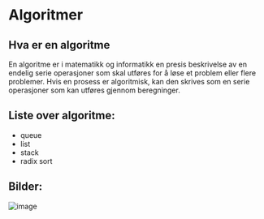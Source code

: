 # Algoritmer

## Hva er en algoritme

En algoritme er i matematikk og informatikk en presis beskrivelse av en endelig serie operasjoner som skal utføres for å løse et problem eller flere problemer. Hvis en prosess er algoritmisk, kan den skrives som en serie operasjoner som kan utføres gjennom beregninger.

## Liste over algoritme:
- queue
- list
- stack
- radix sort

## Bilder:

![image](https://user-images.githubusercontent.com/36879451/151720795-18c6d95d-2f07-4605-b82b-01b5caa7441d.png)
